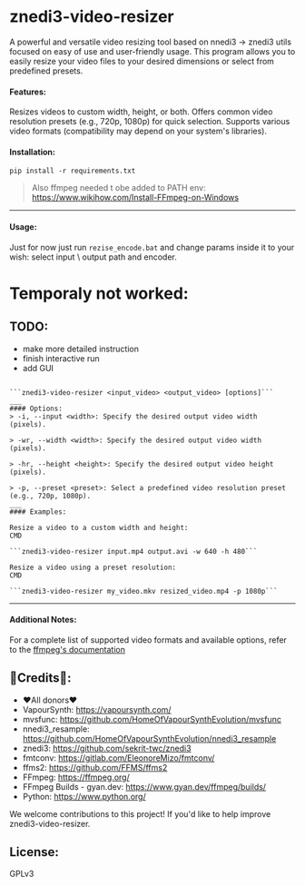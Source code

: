 # znedi3-video-resizer

A powerful and versatile video resizing tool based on nnedi3 -> znedi3 utils focused on easy of use and user-friendly usage.
This program allows you to easily resize your video files to your desired dimensions or select from predefined presets.

#### Features:

Resizes videos to custom width, height, or both.
Offers common video resolution presets (e.g., 720p, 1080p) for quick selection.
Supports various video formats (compatibility may depend on your system's libraries).

#### Installation:
```pip install -r requirements.txt``` 
>Also ffmpeg needed t obe added to PATH env:
>https://www.wikihow.com/Install-FFmpeg-on-Windows
___
#### Usage:
Just for now just run `rezise_encode.bat` and change params inside it to your wish:
select input \ output path and encoder.


# Temporaly not worked:
## TODO:
* make more detailed instruction
* finish interactive run
* add GUI
```CMD

```znedi3-video-resizer <input_video> <output_video> [options]```
___
#### Options:
> -i, --input <width>: Specify the desired output video width (pixels).

> -wr, --width <width>: Specify the desired output video width (pixels).

> -hr, --height <height>: Specify the desired output video height (pixels).

> -p, --preset <preset>: Select a predefined video resolution preset (e.g., 720p, 1080p).
___
#### Examples:

Resize a video to a custom width and height:
CMD

```znedi3-video-resizer input.mp4 output.avi -w 640 -h 480```

Resize a video using a preset resolution:
CMD

```znedi3-video-resizer my_video.mkv resized_video.mp4 -p 1080p```
```
___
#### Additional Notes:

For a complete list of supported video formats and available options, refer to the [ffmpeg's documentation](https://ffmpeg.org/ffmpeg-formats.html)

## 💝Credits💝:
* ❤All donors❤
* VapourSynth: https://vapoursynth.com/
* mvsfunc: https://github.com/HomeOfVapourSynthEvolution/mvsfunc
* nnedi3_resample: https://github.com/HomeOfVapourSynthEvolution/nnedi3_resample
* znedi3: https://github.com/sekrit-twc/znedi3
* fmtconv: https://gitlab.com/EleonoreMizo/fmtconv/
* ffms2: https://github.com/FFMS/ffms2
* FFmpeg: https://ffmpeg.org/
* FFmpeg Builds - gyan.dev: https://www.gyan.dev/ffmpeg/builds/
* Python: https://www.python.org/

We welcome contributions to this project! If you'd like to help improve znedi3-video-resizer.

## License:
GPLv3
